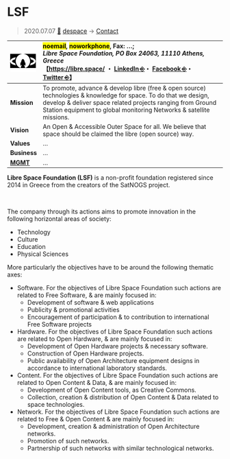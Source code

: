 # LSF
> 2020.07.07 [🚀](../../index/index.md) [despace](../index.md) → [Contact](../contact.md)

|[![](../f/con/l/lsf_logo1_thumb.png)](../f/con/l/lsf_logo1.png)|<mark>noemail</mark>, <mark>noworkphone</mark>, Fax: …;<br> *Libre Space Foundation, PO Box 24063, 11110 Athens, Greece*<br> 【<https://libre.space/> ・ [LinkedIn ⎆](https://www.linkedin.com/company/libre-space-foundation/)・ [Facebook ⎆](https://www.facebook.com/librespacefoundation)・ [Twitter ⎆](https://twitter.com/LibreSpace_Fnd)】|
|:--|:--|
|**Mission**|To promote, advance & develop libre (free & open source) technologies & knowledge for space. To do that we design, develop & deliver space related projects ranging from Ground Station equipment to global monitoring Networks & satellite missions.|
|**Vision**|An Open & Accessible Outer Space for all. We believe that space should be claimed the libre (open source) way.|
|**Values**|…|
|**Business**|…|
|**[MGMT](../mgmt.md)**|…|

**Libre Space Foundation (LSF)** is a non-profit foundation registered since 2014 in Greece from the creators of the SatNOGS project.


<p style="page-break-after:always"> </p>

The company through its actions aims to promote innovation in the following horizontal areas of society:

   - Technology
   - Culture
   - Education
   - Physical Sciences

More particularly the objectives have to be around the following thematic axes:

   - Software. For the objectives of Libre Space Foundation such actions are related to Free Software, & are mainly focused in:
      - Development of software & web applications
      - Publicity & promotional activities
      - Encouragement of participation & to contribution to international Free Software projects
   - Hardware. For the objectives of Libre Space Foundation such actions are related to Open Hardware, & are mainly focused in:
      - Development of Open Hardware projects & necessary software.
      - Construction of Open Hardware projects.
      - Public availability of Open Architecture equipment designs in accordance to international laboratory standards.
   - Content. For the objectives of Libre Space Foundation such actions are related to Open Content & Data, & are mainly focused in:
      - Development of Open Content tools, as Creative Commons.
      - Collection, creation & distribution of Open Content & Data related to space technologies.
   - Network. For the objectives of Libre Space Foundation such actions are related to Free & Open Content & are mainly focused in:
      - Development, creation & administration of Open Architecture networks.
      - Promotion of such networks.
      - Partnership of such networks with similar technological networks.
